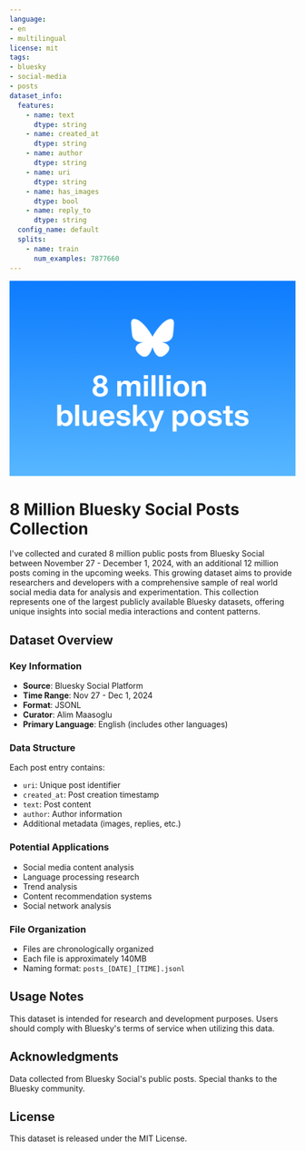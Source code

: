 ```yaml
---
language:
- en
- multilingual
license: mit
tags:
- bluesky
- social-media
- posts
dataset_info:
  features:
    - name: text
      dtype: string
    - name: created_at
      dtype: string
    - name: author
      dtype: string
    - name: uri
      dtype: string
    - name: has_images
      dtype: bool
    - name: reply_to
      dtype: string
  config_name: default
  splits:
    - name: train
      num_examples: 7877660
---
```


![Bluesky Posts Dataset Overview](bskyposts.png)

# 8 Million Bluesky Social Posts Collection

I've collected and curated 8 million public posts from Bluesky Social between November 27 - December 1, 2024, with an additional 12 million posts coming in the upcoming weeks. This growing dataset aims to provide researchers and developers with a comprehensive sample of real world social media data for analysis and experimentation. This collection represents one of the largest publicly available Bluesky datasets, offering unique insights into social media interactions and content patterns.

## Dataset Overview

### Key Information
- **Source**: Bluesky Social Platform
- **Time Range**: Nov 27 - Dec 1, 2024
- **Format**: JSONL
- **Curator**: Alim Maasoglu
- **Primary Language**: English (includes other languages)

### Data Structure
Each post entry contains:
- `uri`: Unique post identifier
- `created_at`: Post creation timestamp
- `text`: Post content
- `author`: Author information
- Additional metadata (images, replies, etc.)

### Potential Applications
- Social media content analysis
- Language processing research
- Trend analysis
- Content recommendation systems
- Social network analysis

### File Organization
- Files are chronologically organized
- Each file is approximately 140MB
- Naming format: `posts_[DATE]_[TIME].jsonl`

## Usage Notes
This dataset is intended for research and development purposes. Users should comply with Bluesky's terms of service when utilizing this data.

## Acknowledgments
Data collected from Bluesky Social's public posts. Special thanks to the Bluesky community.

## License
This dataset is released under the MIT License.